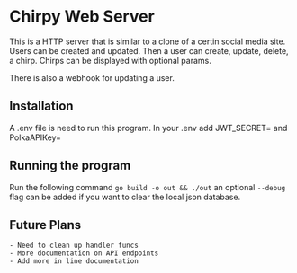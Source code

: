 # Chirpy Web Server
This is a HTTP server that is similar to a clone of a certin social media site.  Users can be created and updated.  Then a user can create, update, delete, a chirp.  Chirps can be displayed with optional params.

There is also a webhook for updating a user.

## Installation
A .env file is need to run this program.  In your .env add JWT_SECRET= and PolkaAPIKey=

## Running the program
Run the following command ```go build -o out && ./out``` an optional ```--debug``` flag can be added if you want to clear the local json database.


## Future Plans
    - Need to clean up handler funcs
    - More documentation on API endpoints
    - Add more in line documentation

